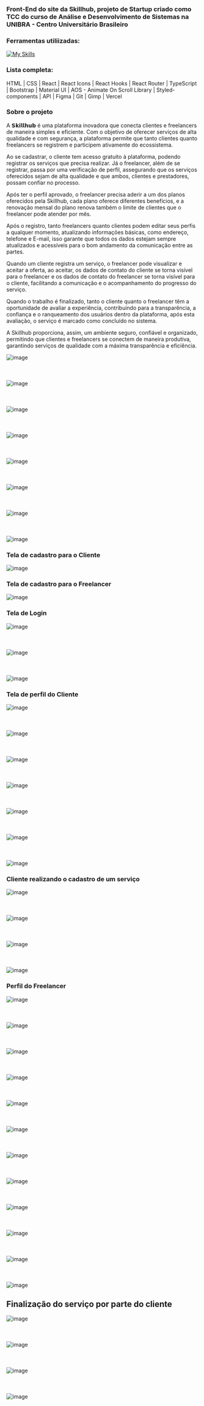 ### Front-End do site da Skillhub, projeto de Startup criado como TCC do curso de Análise e Desenvolvimento de Sistemas na UNIBRA - Centro Universitário Brasileiro

### Ferramentas utiliizadas:
[![My Skills](https://skillicons.dev/icons?i=html,css,react,ts,bootstrap,materialui,styledcomponents,figma,git,vercel)](https://skillicons.dev)

### Lista completa:
HTML | CSS | React | React Icons | React Hooks | React Router  | TypeScript | Bootstrap | Material UI | AOS - Animate On Scroll Library | Styled-components | API | Figma | Git | Gimp | Vercel

### Sobre o projeto

A 𝗦𝗸𝗶𝗹𝗹𝗵𝘂𝗯 é uma plataforma inovadora que conecta clientes e freelancers de maneira simples e eficiente. Com o objetivo de oferecer serviços de alta qualidade e com segurança, a plataforma permite que tanto clientes quanto freelancers se registrem e participem ativamente do ecossistema.

Ao se cadastrar, o cliente tem acesso gratuito à plataforma, podendo registrar os serviços que precisa realizar. Já o freelancer, além de se registrar, passa por uma verificação de perfil, assegurando que os serviços oferecidos sejam de alta qualidade e que ambos, clientes e prestadores, possam confiar no processo.

Após ter o perfil aprovado, o freelancer precisa aderir a um dos planos oferecidos pela Skillhub, cada plano oferece diferentes benefícios, e a renovação mensal do plano renova também o limite de clientes que o freelancer pode atender por mês.

Após o registro, tanto freelancers quanto clientes podem editar seus perfis a qualquer momento, atualizando informações básicas, como endereço, telefone e E-mail, isso garante que todos os dados estejam sempre atualizados e acessíveis para o bom andamento da comunicação entre as partes.

Quando um cliente registra um serviço, o freelancer pode visualizar e aceitar a oferta, ao aceitar, os dados de contato do cliente se torna visível para o freelancer e os dados de contato do freelancer se torna visível para o cliente, facilitando a comunicação e o acompanhamento do progresso do serviço.

Quando o trabalho é finalizado, tanto o cliente quanto o freelancer têm a oportunidade de avaliar a experiência, contribuindo para a transparência, a confiança e o ranqueamento dos usuários dentro da plataforma, após esta avaliação, o serviço é marcado como concluído no sistema.

A Skillhub proporciona, assim, um ambiente seguro, confiável e organizado, permitindo que clientes e freelancers se conectem de maneira produtiva, garantindo serviços de qualidade com a máxima transparência e eficiência.

![image](https://github.com/user-attachments/assets/0883a1f5-3c30-4819-bdbd-6ebbb225add1)
<br/>
<br/>
<br/>
<br/>
![image](https://github.com/user-attachments/assets/9a8c2c1c-7a96-41a7-a638-c4e832da3095)
<br/>
<br/>
<br/>
<br/>
![image](https://github.com/user-attachments/assets/cfc6152f-08f5-48b6-9766-bbc53c826595)
<br/>
<br/>
<br/>
<br/>
![image](https://github.com/user-attachments/assets/68513637-621b-4d4c-8a6b-42d279adf3bc)
<br/>
<br/>
<br/>
<br/>
![image](https://github.com/user-attachments/assets/8d8ad3b9-9022-4ce9-9172-e23832cc8063)
<br/>
<br/>
<br/>
<br/>
![image](https://github.com/user-attachments/assets/c0f24ed8-cd30-415c-ada7-a21a94b9e974)
<br/>
<br/>
<br/>
<br/>
![image](https://github.com/user-attachments/assets/83283865-d3fe-41d8-bf62-a4c855a98a85)
<br/>
<br/>
<br/>
<br/>
![image](https://github.com/user-attachments/assets/cf43d530-f783-46ea-91e9-7aeb95c70767)


### Tela de cadastro para o Cliente


![image](https://github.com/user-attachments/assets/61b8d501-6e78-474b-ac1f-f4755d3dd114)


### Tela de cadastro para o Freelancer


![image](https://github.com/user-attachments/assets/b5b96074-2b3d-4afb-8b90-9cba74ef34fa)


### Tela de Login


![image](https://github.com/user-attachments/assets/1b7bed8c-6a87-4440-aaa5-b82f88d92607)
<br/>
<br/>
<br/>
<br/>
![image](https://github.com/user-attachments/assets/8f1cfa56-9e1d-4f65-9dba-3ac81a3cb2b9)
<br/>
<br/>
<br/>
<br/>
![image](https://github.com/user-attachments/assets/b02b84ff-c861-41da-804e-6a78f18f14d4)


### Tela de perfil do Cliente


![image](https://github.com/user-attachments/assets/5e7b2382-19c0-4449-8b9f-9f3c1238142f)
<br/>
<br/>
<br/>
<br/>
![image](https://github.com/user-attachments/assets/d2fce804-9475-4ba3-9ddd-930b04792374)
<br/>
<br/>
<br/>
<br/>
![image](https://github.com/user-attachments/assets/66b2d6fa-1759-4ce1-92c5-d921152dd8ea)
<br/>
<br/>
<br/>
<br/>
![image](https://github.com/user-attachments/assets/526fc13c-fe1d-4224-9eda-bf274ba63422)
<br/>
<br/>
<br/>
<br/>
![image](https://github.com/user-attachments/assets/965528be-b652-4d2c-a369-a8927c71189e)
<br/>
<br/>
<br/>
<br/>
![image](https://github.com/user-attachments/assets/d780fecf-b666-41a0-b7d7-c78debc4f55a)
<br/>
<br/>
<br/>
<br/>
![image](https://github.com/user-attachments/assets/409fcca5-6a84-42de-aee2-7cbf80d56682)


### Cliente realizando o cadastro de um serviço


![image](https://github.com/user-attachments/assets/7e1b417d-b6e6-4cba-941e-dd0e7a04faa2)
<br/>
<br/>
<br/>
<br/>
![image](https://github.com/user-attachments/assets/ecc8b026-2a2e-4778-b96c-d6226b4b640a)
<br/>
<br/>
<br/>
<br/>
![image](https://github.com/user-attachments/assets/98c83095-6aa4-472a-93df-c585c7726221)
<br/>
<br/>
<br/>
<br/>
![image](https://github.com/user-attachments/assets/9ab075dd-78fe-4e38-ad40-3638be3e2f0b)

### Perfil do Freelancer

![image](https://github.com/user-attachments/assets/3aad4eda-d46a-4951-9b1a-0bf4949baaa4)
<br/>
<br/>
<br/>
<br/>
![image](https://github.com/user-attachments/assets/a06e75c6-1467-4ed8-aeec-4fd8aa405d76)
<br/>
<br/>
<br/>
<br/>
![image](https://github.com/user-attachments/assets/a1e901c7-2599-4565-a9ff-fb3c400eaeef)
<br/>
<br/>
<br/>
<br/>
![image](https://github.com/user-attachments/assets/6946b051-d4d7-4086-9abf-ebb3e28e080b)
<br/>
<br/>
<br/>
<br/>
![image](https://github.com/user-attachments/assets/3f6352f2-7276-487b-8c59-a6d6a6ab76ae)
<br/>
<br/>
<br/>
<br/>
![image](https://github.com/user-attachments/assets/db7e2bd7-2ac1-4fb1-bc6b-ae5b97b7fd56)
<br/>
<br/>
<br/>
<br/>
![image](https://github.com/user-attachments/assets/a0487fe9-f6fe-46af-b2be-9e5263e17248)
<br/>
<br/>
<br/>
<br/>
![image](https://github.com/user-attachments/assets/016998c8-a5de-42fb-9282-b53b8a4fa0b1)
<br/>
<br/>
<br/>
<br/>
![image](https://github.com/user-attachments/assets/bc479431-12bf-4713-bc23-d3ce881529c1)
<br/>
<br/>
<br/>
<br/>
![image](https://github.com/user-attachments/assets/a8ece9ce-ef96-49c3-8df5-57a1f371b51d)
<br/>
<br/>
<br/>
<br/>
![image](https://github.com/user-attachments/assets/54ff7b90-ca20-4bf5-adb4-de8d357c9168)
<br/>
<br/>
<br/>
<br/>
![image](https://github.com/user-attachments/assets/9bd2182b-0809-48b7-b715-37faad42d01e)

## Finalização do serviço por parte do cliente

![image](https://github.com/user-attachments/assets/b3ea5b25-506d-47f6-8f77-89c02d4e0c3a)
<br/>
<br/>
<br/>
<br/>
![image](https://github.com/user-attachments/assets/5ad514c3-5a3b-49b5-97c6-3e53af9665d8)
<br/>
<br/>
<br/>
<br/>
![image](https://github.com/user-attachments/assets/3475611a-1a66-436c-9853-1362fbb392e0)
<br/>
<br/>
<br/>
<br/>
![image](https://github.com/user-attachments/assets/0930f503-4ae7-44f2-a3b0-0b054f3ea5e7)
